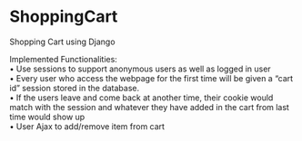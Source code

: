 # ShoppingCart
Shopping Cart using Django

Implemented Functionalities:  
•	Use sessions to support anonymous users as well as logged in user  
•	Every user who access the webpage for the first time will be given a “cart id” session stored in the database.   
•	If the users leave and come back at another time, their cookie would match with the session and whatever they have added in the cart from last time would show up  
•	User Ajax to add/remove item from cart  
